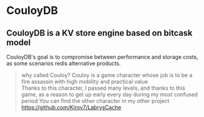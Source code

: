 # CouloyDB
## CouloyDB is a KV store engine based on bitcask model<br>
CouloyDB's goal is to compromise between performance and storage costs, as some scenarios redis alternative products.

> why called Couloy?
> Couloy is a game character whose job is to be a fire assassin with high mobility and practical value<br>
> Thanks to this character, I passed many levels, and thanks to this game, as a reason to get up early every day during my most confused period
> You can find the other character in my other project https://github.com/Kirov7/LabrysCache
